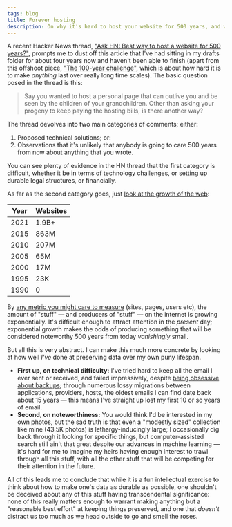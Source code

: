 ```yaml
---
tags: blog
title: Forever hosting
description: On why it's hard to host your website for 500 years, and why it probably doesn't matter
---
```


A recent Hacker News thread, ["Ask HN: Best way to host a website for 500 years?"](https://news.ycombinator.com/item?id=28957573), prompts me to dust off this article that I've had sitting in my drafts folder for about four years now and haven't been able to finish (apart from this offshoot piece, ["The 100-year challenge"](https://typechecked.net/blog/the-100-year-challenge), which is about how hard it is to make _anything_ last over really long time scales). The basic question posed in the thread is this:

> Say you wanted to host a personal page that can outlive you and be seen by the children of your grandchildren. Other than asking your progeny to keep paying the hosting bills, is there another way?

The thread devolves into two main categories of comments; either:

1. Proposed technical solutions; or:
2. Observations that it's unlikely that anybody is going to care 500 years from now about anything that you wrote.

You can see plenty of evidence in the HN thread that the first category is difficult, whether it be in terms of technology challenges, or setting up durable legal structures, or financially.

As far as the second category goes, just [look at the growth of the web](https://www.internetlivestats.com/total-number-of-websites/):

| Year | Websites |
| ---- | -------- |
| 2021 | 1.9B+    |
| 2015 | 863M     |
| 2010 | 207M     |
| 2005 | 65M      |
| 2000 | 17M      |
| 1995 | 23K      |
| 1990 | 0        |

By [any metric you might care to measure](https://ourworldindata.org/internet) (sites, pages, users etc), the amount of "stuff" — and producers of "stuff" — on the internet is growing exponentially. It's difficult enough to attract attention in the _present_ day; exponential growth makes the odds of producing something that will be considered noteworthy 500 years from today _vanishingly_ small.

But all this is very abstract. I can make this much more concrete by looking at how well _I've_ done at preserving data over my own puny lifespan.

-   **First up, on technical difficulty:** I've tried hard to keep all the email I ever sent or received, and failed impressively, despite [being obsessive about backups](https://typechecked.net/tags/backup); through numerous lossy migrations between applications, providers, hosts, the oldest emails I can find date back about 15 years — this means I've straight up lost my first 10 or so years of email.
-   **Second, on noteworthiness:** You would think I'd be interested in my own photos, but the sad truth is that even a "modestly sized" collection like mine (43.5K photos) is lethargy-inducingly large; I occasionally dig back through it looking for specific things, but computer-assisted search still ain't that great despite our advances in machine learning — it's hard for me to imagine my heirs having enough interest to trawl through all this stuff, with all the other stuff that will be competing for their attention in the future.

All of this leads me to conclude that while it is a fun intellectual exercise to think about how to make one's data as durable as possible, one shouldn't be deceived about any of this stuff having transcendental significance: none of this really matters enough to warrant making anything but a "reasonable best effort" at keeping things preserved, and one that _doesn't_ distract us too much as we head outside to go and smell the roses.
